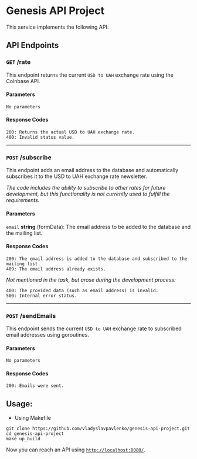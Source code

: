 # Genesis API Project

This service implements the following API:

## API Endpoints

### `GET` /rate

This endpoint returns the current `USD to UAH` exchange rate using the Coinbase API.

#### Parameters

``No parameters``

#### Response Codes

```
200: Returns the actual USD to UAH exchange rate.
400: Invalid status value.
```

---

### `POST` /subscribe

This endpoint adds an email address to the database and automatically subscribes it to the USD to UAH exchange rate newsletter.

_The code includes the ability to subscribe to other rates for future development, but this functionality is not currently used to fulfill the requirements._

#### Parameters

``email`` **string** (formData): The email address to be added to the database and the mailing list.

#### Response Codes

```
200: The email address is added to the database and subscribed to the mailing list.
409: The email address already exists.
```

_Not mentioned in the task, but arose during the development process:_
```
400: The provided data (such as email address) is invalid.
500: Internal error status.
```

---

### `POST` /sendEmails

This endpoint sends the current `USD to UAH` exchange rate to subscribed email addresses using goroutines.

#### Parameters

``No parameters``

#### Response Codes

```
200: Emails were sent.
```

## Usage:

- Using Makefile
```
git clone https://github.com/vladyslavpavlenko/genesis-api-project.git
cd genesis-api-project
make up_build
```

Now you can reach an API using [`http://localhost:8080/`](http://localhost:8081/).